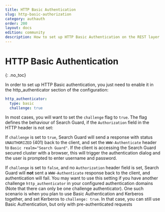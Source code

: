 ```yaml
---
title: HTTP Basic Authentication
slug: http-basic-authorization
category: authauth
order: 200
layout: docs
edition: community
description: How to set up HTTP Basic Authentication on the REST layer of Elasticsearch with Search Guard.
---
```

<!---
Copryight 2017 floragunn GmbH
-->

# HTTP Basic Authentication
{: .no_toc}

In order to set up HTTP Basic authentication, you just need to enable it in the http_authenticator section of the configuration:

```yaml
http_authenticator:
  type: basic
  challenge: true
```

In most cases, you will want to set the `challenge` flag to `true`. The flag defines the behaviour of Search Guard, if the `Authorization` field in the HTTP header is not set:

If `challenge` is set to `true`, Search Guard will send a response with status `UNAUTHORIZED` (401) back to the client, and set the `WWW-Authenticate` header to `Basic realm="Search Guard"`. If the client is accessing the Search Guard secured cluster with a browser, this will trigger the authentication dialog and the user is prompted to enter username and password.

If `challenge` is set to `false`, and no `Authorization` header field is set, Search Guard will **not** sent a `WWW-Authenticate` response back to the client, and authentication will fail. You may want to use this setting if you have another challenge `http_authenticator` in your configured authentication domains (Note that there can only be one challenge authenticator).  One such scenario is when you plan to use Basic Authentication and Kerberos together, and set Kerberos to `challenge: true`. In that case, you can still use Basic Authentication, but only with pre-authenticated requests